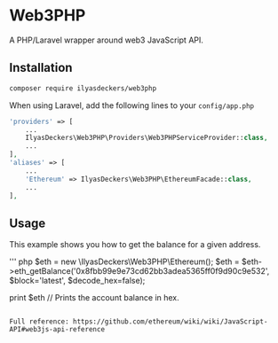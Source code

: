 # Web3PHP
A PHP/Laravel wrapper around web3 JavaScript API.

## Installation
``` bash
composer require ilyasdeckers/web3php
```

When using Laravel, add the following lines to your `config/app.php`
``` php
'providers' => [
    ...
    IlyasDeckers\Web3PHP\Providers\Web3PHPServiceProvider::class,
    ...
],
'aliases' => [
    ...
    'Ethereum' => IlyasDeckers\Web3PHP\EthereumFacade::class,
    ...
],
```

## Usage
This example shows you how to get the balance for a given address.

''' php
$eth = new \IlyasDeckers\Web3PHP\Ethereum();
$eth = $eth->eth_getBalance('0x8fbb99e9e73cd62bb3adea5365ff0f9d90c9e532', $block='latest', $decode_hex=false);

print $eth // Prints the account balance in hex.
```

Full reference: https://github.com/ethereum/wiki/wiki/JavaScript-API#web3js-api-reference